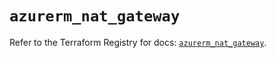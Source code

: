 # `azurerm_nat_gateway`

Refer to the Terraform Registry for docs: [`azurerm_nat_gateway`](https://registry.terraform.io/providers/hashicorp/azurerm/3.100.0/docs/resources/nat_gateway).
